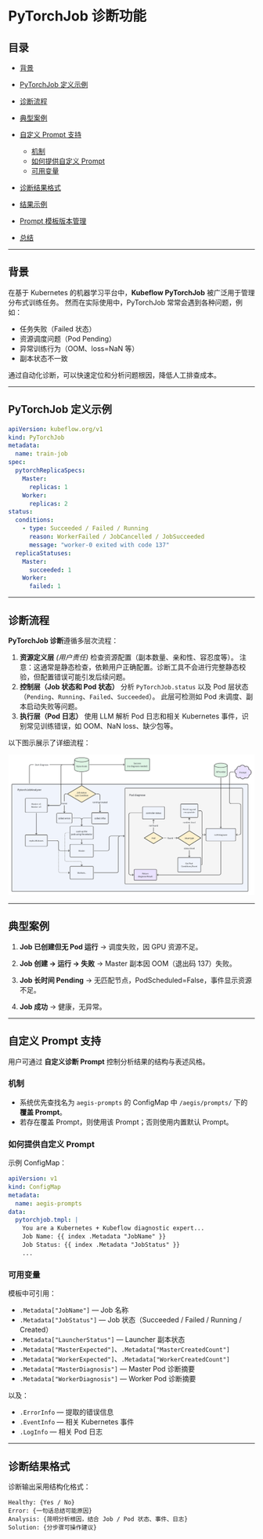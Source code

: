 # PyTorchJob 诊断功能

## 目录

* [背景](#背景)
* [PyTorchJob 定义示例](#pytorchjob-定义示例)
* [诊断流程](#诊断流程)
* [典型案例](#典型案例)
* [自定义 Prompt 支持](#自定义-prompt-支持)

  * [机制](#机制)
  * [如何提供自定义 Prompt](#如何提供自定义-prompt)
  * [可用变量](#可用变量)
* [诊断结果格式](#诊断结果格式)
* [结果示例](#结果示例)
* [Prompt 模板版本管理](#prompt-模板版本管理)
* [总结](#总结)

---

## 背景

在基于 Kubernetes 的机器学习平台中，**Kubeflow PyTorchJob** 被广泛用于管理分布式训练任务。
然而在实际使用中，PyTorchJob 常常会遇到各种问题，例如：

* 任务失败（Failed 状态）
* 资源调度问题（Pod Pending）
* 异常训练行为（OOM、loss=NaN 等）
* 副本状态不一致

通过自动化诊断，可以快速定位和分析问题根因，降低人工排查成本。

---

## PyTorchJob 定义示例

```yaml
apiVersion: kubeflow.org/v1
kind: PyTorchJob
metadata:
  name: train-job
spec:
  pytorchReplicaSpecs:
    Master:
      replicas: 1
    Worker:
      replicas: 2
status:
  conditions:
    - type: Succeeded / Failed / Running
      reason: WorkerFailed / JobCancelled / JobSucceeded
      message: "worker-0 exited with code 137"
  replicaStatuses:
    Master:
      succeeded: 1
    Worker:
      failed: 1
```

---

## 诊断流程

**PyTorchJob 诊断**遵循多层次流程：

1. **资源定义层** *(用户责任)*
   检查资源配置（副本数量、亲和性、容忍度等）。
   注意：这通常是静态检查，依赖用户正确配置。诊断工具不会进行完整静态校验，但配置错误可能引发后续问题。
2. **控制层（Job 状态和 Pod 状态）**
   分析 `PyTorchJob.status` 以及 Pod 层状态（`Pending`、`Running`、`Failed`、`Succeeded`）。
   此层可检测如 Pod 未调度、副本启动失败等问题。
3. **执行层（Pod 日志）**
   使用 LLM 解析 Pod 日志和相关 Kubernetes 事件，识别常见训练错误，如 OOM、NaN loss、缺少包等。

以下图示展示了详细流程：

![pytorchjob-diagnosis-process](../docs/assets/pytorchjob-diagnosis-process.png)

---

## 典型案例

1. **Job 已创建但无 Pod 运行**
   → 调度失败，因 GPU 资源不足。

2. **Job 创建 → 运行 → 失败**
   → Master 副本因 OOM（退出码 137）失败。

3. **Job 长时间 Pending**
   → 无匹配节点，PodScheduled=False，事件显示资源不足。

4. **Job 成功**
   → 健康，无异常。

---

## 自定义 Prompt 支持

用户可通过 **自定义诊断 Prompt** 控制分析结果的结构与表述风格。

### 机制

* 系统优先查找名为 `aegis-prompts` 的 ConfigMap 中 `/aegis/prompts/` 下的 **覆盖 Prompt**。
* 若存在覆盖 Prompt，则使用该 Prompt；否则使用内置默认 Prompt。

### 如何提供自定义 Prompt

示例 ConfigMap：

```yaml
apiVersion: v1
kind: ConfigMap
metadata:
  name: aegis-prompts
data:
  pytorchjob.tmpl: |
    You are a Kubernetes + Kubeflow diagnostic expert...
    Job Name: {{ index .Metadata "JobName" }}
    Job Status: {{ index .Metadata "JobStatus" }}
    ...
```

### 可用变量

模板中可引用：

* `.Metadata["JobName"]` — Job 名称
* `.Metadata["JobStatus"]` — Job 状态（Succeeded / Failed / Running / Created）
* `.Metadata["LauncherStatus"]` — Launcher 副本状态
* `.Metadata["MasterExpected"]`、`.Metadata["MasterCreatedCount"]`
* `.Metadata["WorkerExpected"]`、`.Metadata["WorkerCreatedCount"]`
* `.Metadata["MasterDiagnosis"]` — Master Pod 诊断摘要
* `.Metadata["WorkerDiagnosis"]` — Worker Pod 诊断摘要

以及：

* `.ErrorInfo` — 提取的错误信息
* `.EventInfo` — 相关 Kubernetes 事件
* `.LogInfo` — 相关 Pod 日志

---

## 诊断结果格式

诊断输出采用结构化格式：

```
Healthy: {Yes / No}
Error: {一句话总结可能原因}
Analysis: {简明分析根因，结合 Job / Pod 状态、事件、日志}
Solution: {分步骤可操作建议}
```

